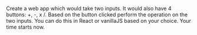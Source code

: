 Create a web app which would take two inputs. It would also have 4 buttons: +, -, x /. Based on the button clicked perform the operation on the two inputs. You can do this in React or vanillaJS based on your choice. Your time starts now.